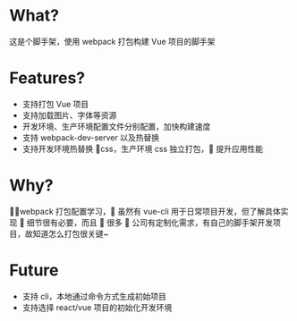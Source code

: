 # What?

这是个脚手架，使用 webpack 打包构建 Vue 项目的脚手架

# Features?

- 支持打包 Vue 项目
- 支持加载图片、字体等资源
- 开发环境、生产环境配置文件分别配置，加快构建速度
- 支持 webpack-dev-server 以及热替换
- 支持开发环境热替换 css，生产环境 css 独立打包， 提升应用性能

# Why?

webpack 打包配置学习， 虽然有 vue-cli 用于日常项目开发，但了解具体实现  细节很有必要，而且  很多  公司有定制化需求，有自己的脚手架开发项目，故知道怎么打包很关键~

# Future

- 支持 cli，本地通过命令方式生成初始项目
- 支持选择 react/vue 项目的初始化开发环境
